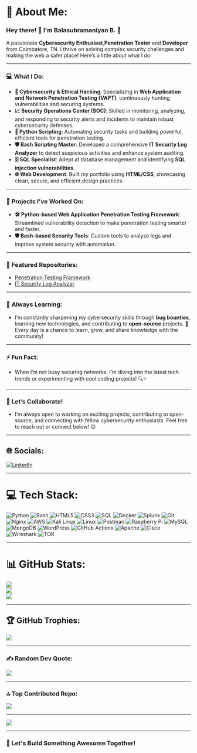 # 💫 About Me:
### Hey there! 👋 I'm **Balasubramaniyan B.** 🚀  
A passionate **Cybersecurity Enthusiast**,**Penetration Tester** and **Developer** from Coimbatore, TN. I thrive on solving complex security challenges and making the web a safer place! Here’s a little about what I do:

---

### 💻 **What I Do**:
- **🔐 Cybersecurity & Ethical Hacking**: Specializing in **Web Application and Network Penetration Testing (VAPT)**, continuously hunting vulnerabilities and securing systems.
- **📈 Security Operations Center (SOC)**: Skilled in monitoring, analyzing, and responding to security alerts and incidents to maintain robust cybersecurity defenses.
- **🐍 Python Scripting**: Automating security tasks and building powerful, efficient tools for penetration testing.
- **🛡️ Bash Scripting Master**: Developed a comprehensive **IT Security Log Analyzer** to detect suspicious activities and enhance system auditing.
- **🗄️ SQL Specialist**: Adept at database management and identifying **SQL injection vulnerabilities**.
- **🌐 Web Development**: Built my portfolio using **HTML/CSS**, showcasing clean, secure, and efficient design practices.

---

### 🔧 **Projects I’ve Worked On**:
- **🛠 Python-based Web Application Penetration Testing Framework**: Streamlined vulnerability detection to make penetration testing smarter and faster.
- **🛡️ Bash-based Security Tools**: Custom tools to analyze logs and improve system security with automation.

---

### 📂 Featured Repositories:
- [Penetration Testing Framework](https://github.com/your-repo)
- [IT Security Log Analyzer](https://github.com/your-repo)

---

### 🌱 **Always Learning**:
- I’m constantly sharpening my cybersecurity skills through **bug bounties**, learning new technologies, and contributing to **open-source** projects. 🚀  
  Every day is a chance to learn, grow, and share knowledge with the community!

---

### ⚡ **Fun Fact**:
- When I’m not busy securing networks, I’m diving into the latest tech trends or experimenting with cool coding projects! 🔍✨

---

### 🤝 **Let’s Collaborate!**
- I’m always open to working on exciting projects, contributing to open-source, and connecting with fellow cybersecurity enthusiasts. Feel free to reach out or connect below! 😊

---

## 🌐 **Socials**:
[![LinkedIn](https://img.shields.io/badge/LinkedIn-%230077B5.svg?style=for-the-badge&logo=linkedin&logoColor=white)](https://www.linkedin.com/in/balasubramaniyan-b-b01a83255/)

---

# 💻 **Tech Stack**:
![Python](https://img.shields.io/badge/python-3670A0?style=for-the-badge&logo=python&logoColor=ffdd54) 
![Bash](https://img.shields.io/badge/Bash-4EAA25?style=for-the-badge&logo=gnubash&logoColor=white) 
![HTML5](https://img.shields.io/badge/html5-%23E34F26.svg?style=for-the-badge&logo=html5&logoColor=white) 
![CSS3](https://img.shields.io/badge/css3-%231572B6.svg?style=for-the-badge&logo=css3&logoColor=white) 
![SQL](https://img.shields.io/badge/sql-%23000000.svg?style=for-the-badge&logo=sql&logoColor=white) 
![Docker](https://img.shields.io/badge/docker-%230db7ed.svg?style=for-the-badge&logo=docker&logoColor=white) 
![Splunk](https://img.shields.io/badge/splunk-%23000000.svg?style=for-the-badge&logo=splunk&logoColor=white) 
![Git](https://img.shields.io/badge/git-%23F05033.svg?style=for-the-badge&logo=git&logoColor=white) 
![Nginx](https://img.shields.io/badge/nginx-%23009639.svg?style=for-the-badge&logo=nginx&logoColor=white) 
![AWS](https://img.shields.io/badge/aws-%23FF9900.svg?style=for-the-badge&logo=amazon-aws&logoColor=white)
![Kali Linux](https://img.shields.io/badge/Kali%20Linux-557C94?style=for-the-badge&logo=kalilinux&logoColor=white)
![Linux](https://img.shields.io/badge/Linux-FCC624?style=for-the-badge&logo=linux&logoColor=black)
![Postman](https://img.shields.io/badge/Postman-FF6C37?style=for-the-badge&logo=postman&logoColor=white) 
![Raspberry Pi](https://img.shields.io/badge/-RaspberryPi-C51A4A?style=for-the-badge&logo=Raspberry-Pi)
![MySQL](https://img.shields.io/badge/mysql-4479A1.svg?style=for-the-badge&logo=mysql&logoColor=white)
![MongoDB](https://img.shields.io/badge/mongodb-%234ea94b.svg?style=for-the-badge&logo=mongodb&logoColor=white)
![WordPress](https://img.shields.io/badge/WordPress-%23117AC9.svg?style=for-the-badge&logo=WordPress&logoColor=white) 
![GitHub Actions](https://img.shields.io/badge/github%20actions-%232671E5.svg?style=for-the-badge&logo=githubactions&logoColor=white) 
![Apache](https://img.shields.io/badge/apache-%23D42029.svg?style=for-the-badge&logo=apache&logoColor=white)
![Cisco](https://img.shields.io/badge/cisco-%23049fd9.svg?style=for-the-badge&logo=cisco&logoColor=black) 
![Wireshark](https://img.shields.io/badge/Wireshark-1679A7?style=for-the-badge&logo=wireshark&logoColor=white)
![TOR](https://img.shields.io/badge/tor-%237E4798.svg?style=for-the-badge&logo=tor-project&logoColor=white) 

---

# 📊 **GitHub Stats**:
![](https://github-readme-stats.vercel.app/api?username=BALASUBRAMANIYANB&theme=shadow_red&hide_border=false&include_all_commits=false&count_private=false)<br/>
![](https://github-readme-streak-stats.herokuapp.com/?user=BALASUBRAMANIYANB&theme=shadow_red&hide_border=false)<br/>
![](https://github-readme-stats.vercel.app/api/top-langs/?username=BALASUBRAMANIYANB&theme=shadow_red&hide_border=false&include_all_commits=false&count_private=false&layout=compact)

---

## 🏆 **GitHub Trophies**:
![](https://github-profile-trophy.vercel.app/?username=BALASUBRAMANIYANB&theme=radical&no-frame=false&no-bg=false&margin-w=4)

---

### ✍️ **Random Dev Quote**:
![](https://quotes-github-readme.vercel.app/api?type=horizontal&theme=radical)

---

### 🔝 **Top Contributed Repo**:
![](https://github-contributor-stats.vercel.app/api?username=BALASUBRAMANIYANB&limit=5&theme=shadow_red&combine_all_yearly_contributions=true)

---

[![](https://visitcount.itsvg.in/api?id=BALASUBRAMANIYANB&icon=0&color=0)](https://visitcount.itsvg.in)

---

### 🚀 **Let's Build Something Awesome Together!**

<!-- Proudly created with GPRM ( https://gprm.itsvg.in ) -->
